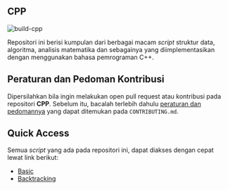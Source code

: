 ## CPP
![build-cpp](https://img.shields.io/github/workflow/status/bellshade/CppAlgorithm/Cpp%20Testing?style=for-the-badge)

Repositori ini berisi kumpulan dari berbagai macam *script* struktur data, algoritma, analisis matematika dan sebagainya yang diimplementasikan dengan menggunakan bahasa pemrograman C++.

## Peraturan dan Pedoman Kontribusi
Dipersilahkan bila ingin melakukan open pull request atau kontribusi pada repositori **CPP**. Sebelum itu, bacalah terlebih dahulu [peraturan dan pedomannya](CONTRIBUTING.md) yang dapat ditemukan pada ``CONTRIBUTING.md``.

## Quick Access
Semua *script* yang ada pada repositori ini, dapat diakses dengan cepat lewat link berikut:
- [Basic](basic/)
- [Backtracking](backtracking/)
